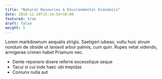 ```yaml
---
title: "Natural Resources & Environmental Economics"
date: 2018-11-28T15:14:54+10:00
featured: true
draft: false
weight: 5
---
```


Lorem markdownum aequalis strigis. Saetigeri iubeas, vultu huic alvum nondum
de obside ut laniavit arbor palmis, cum quin. Rupes vetat videndo, armigerae
crimen habet Priamum nec.

- Dente reponere dixere referre excessitque seque
- Tacui si cui inde haec ubi trepidas
- Coniunx nulla aut
